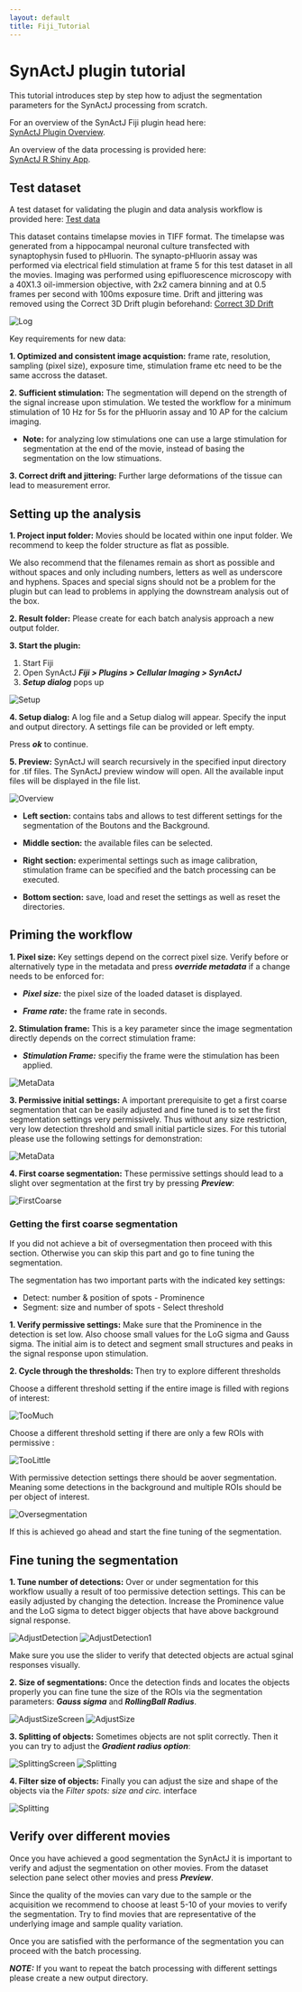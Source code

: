 ```yaml
---
layout: default
title: Fiji_Tutorial
---
```


# SynActJ plugin tutorial

This tutorial introduces step by step how to adjust the segmentation parameters for the SynActJ processing from scratch.


For an overview of the SynActJ Fiji plugin head here:<br>
[SynActJ Plugin Overview](pages/Fiji_Plugin.html).

An overview of the data processing is provided here:<br>
[SynActJ R Shiny App](pages/SynActJ_Shiny.html).

## Test dataset

A test dataset for validating the plugin and data analysis workflow is provided here: [Test data](https://doi.org/10.5281/zenodo.5644945)

This dataset contains timelapse movies in TIFF format. The timelapse was generated from a hippocampal neuronal culture transfected with synaptophysin fused to pHluorin. The synapto-pHluorin assay was performed via electrical field stimulation at frame 5 for this test dataset in all the movies. Imaging was performed using epifluorescence microscopy with a 40X1.3 oil-immersion objective, with 2x2 camera binning and at 0.5 frames per second with 100ms exposure time. Drift and jittering was removed using the Correct 3D Drift plugin beforehand:
[Correct 3D Drift](https://imagej.net/plugins/correct-3d-drift)

<img src="../images/tutorial/DMSO_1-1.png" alt="Log" class="inline"/>

Key requirements for new data:

<b>1. Optimized and consistent image acquistion:</b> frame rate, resolution, sampling (pixel size), exposure time, stimulation frame etc need to be the same accross the dataset.

<b>2. Sufficient stimulation:</b> The segmentation will depend on the strength of the signal increase upon stimulation. We tested the workflow for a minimum stimulation of 10 Hz for 5s for the pHluorin assay and 10 AP for the calcium imaging.

- **Note:** for analyzing low stimulations one can use a large stimulation for segmentation at the end of the movie, instead of basing the segmentation on the low stimuations.

<b>3. Correct drift and jittering:</b> Further large deformations of the tissue can lead to measurement error.


## Setting up the analysis

<b>1. Project input folder:</b> Movies should be located within one input folder. We recommend to keep the folder structure as flat as possible.

We also recommend that the filenames remain as short as possible and without spaces and only including numbers, letters as well as underscore and hyphens. Spaces and special signs should not be a problem for the plugin but can lead to problems in applying the downstream analysis out of the box.

<b>2. Result folder:</b> Please create for each batch analysis approach a new output folder.


<b>3. Start the plugin:</b>

1. Start Fiji
2. Open SynActJ
    **_Fiji > Plugins  > Cellular Imaging > SynActJ_**
3. **_Setup dialog_** pops up

<img src="../images/plugin/Setup.png" alt="Setup" class="inline"/>

<b>4. Setup dialog:</b> A log file and a Setup dialog will appear. Specify the input and output directory. A settings file can be provided or left empty.

Press **_ok_** to continue.

<b>5. Preview:</b> SynActJ will search recursively in the specified input directory for .tif files. The SynActJ preview window will open. All the available input files will be displayed in the file list.

<img src="../images/plugin/FijiGui.png" alt="Overview" class="inline"/>

- **Left section:** contains tabs and allows to test different settings for the segmentation of the Boutons and the Background.

- **Middle section:** the available files can be selected.

- **Right section:** experimental settings such as image calibration, stimulation frame can be specified and the batch processing can be executed.

- **Bottom section:** save, load and reset the settings as well as reset the directories.

## Priming the workflow

<b>1. Pixel size:</b> Key settings depend on the correct pixel size. Verify before or alternatively type in the metadata and press **_override metadata_** if a change needs to be enforced for:

- ***Pixel size:*** the pixel size of the loaded dataset is displayed.

- ***Frame rate:*** the frame rate in seconds.

<b>2. Stimulation frame:</b> This is a key parameter since the image segmentation directly depends on the correct stimulation frame:

- ***Stimulation Frame:*** specifiy the frame were the stimulation has been applied.

<img src="../images/plugin/MetaData.png" alt="MetaData" class="inline"/>

<b>3. Permissive initial settings:</b> A important prerequisite to get a first coarse segmentation that can be easily adjusted and fine tuned is to set the first segmentation settings very permissively. Thus without any size restriction, very low detection threshold and small initial particle sizes. For this tutorial please use the following settings for demonstration:

<img src="../images/tutorial/FirstSetting.png" alt="MetaData" class="inline"/>

<b>4. First coarse segmentation:</b> These permissive settings should lead to a slight over segmentation at the first try by pressing ***Preview***:

<img src="../images/tutorial/FirstCoarse.png" alt="FirstCoarse" class="inline"/>

### Getting the first coarse segmentation

If you did not achieve a bit of oversegmentation then proceed with this section. Otherwise you can skip this part and go to fine tuning the segmentation.

The segmentation has two important parts with the indicated key settings:
  * Detect: number & position of spots - Prominence
  * Segment: size and number of spots - Select threshold

<b>1. Verify permissive settings:</b> Make sure that the Prominence in the detection is set low. Also choose small values for the LoG sigma and Gauss sigma. The initial aim is to detect and segment small structures and peaks in the signal response upon stimulation.

<b>2. Cycle through the thresholds: </b> Then try to explore different thresholds

Choose a different threshold setting if the entire image is filled with regions of interest:

<img src="../images/tutorial/BadThreshold.png" alt="TooMuch" class="inline"/>

Choose a different threshold setting if there are only a few ROIs with permissive :

<img src="../images/tutorial/BadThreshold2.png" alt="TooLittle" class="inline"/>

With permissive detection settings there should be aover segmentation. Meaning some detections in the background and multiple ROIs should be per object of interest.

<img src="../images/tutorial/Oversegmentation.png" alt="Oversegmentation" class="inline"/>

If this is achieved go ahead and start the fine tuning of the segmentation.

## Fine tuning the segmentation

<b>1. Tune number of detections:</b> Over or under segmentation for this workflow usually a result of too permissive detection settings. This can be easily adjusted by changing the detection. Increase the Prominence value and the LoG sigma to detect bigger objects that have above background signal response.

<img src="../images/tutorial/AdjustDetectionScreen.png" alt="AdjustDetection" class="inline"/>

<img src="../images/tutorial/Adjust1.png" alt="AdjustDetection1" class="inline"/>

Make sure you use the slider to verify that detected objects are actual sginal responses visually.

<b>2. Size of segmentations:</b> Once the detection finds and locates the objects properly you can fine tune the size of the ROIs via the segmentation parameters: ***Gauss sigma*** and ***RollingBall Radius***.

<img src="../images/tutorial/AdjustSizeScreen.png" alt="AdjustSizeScreen" class="inline"/>

<img src="../images/tutorial/AdjustSize.png" alt="AdjustSize" class="inline"/>

<b>3. Splitting of objects:</b> Sometimes objects are not split correctly. Then it you can try to adjust the ***Gradient radius option***:

<img src="../images/tutorial/GradientRadiusScreen.png" alt="SplittingScreen" class="inline"/>

<img src="../images/tutorial/GradientRadius.png" alt="Splitting" class="inline"/>

<b>4. Filter size of objects:</b> Finally you can adjust the size and shape of the objects via the *Filter spots: size and circ.* interface

<img src="../images/tutorial/SizeAndShape.png" alt="Splitting" class="inline"/>

## Verify over different movies

Once you have achieved a good segmentation the SynActJ it is important to verify and adjust the segmentation on other movies.
From the dataset selection pane select other movies and press ***Preview***.

Since the quality of the movies can vary due to the sample or the acquisition we recommend to choose at least 5-10 of your movies to verify the segmentation. Try to find movies that are representative of the underlying image and sample quality variation.

Once you are satisfied with the performance of the segmentation you can proceed with the batch processing.

***NOTE:*** If you want to repeat the batch processing with different settings please create a new output directory.
